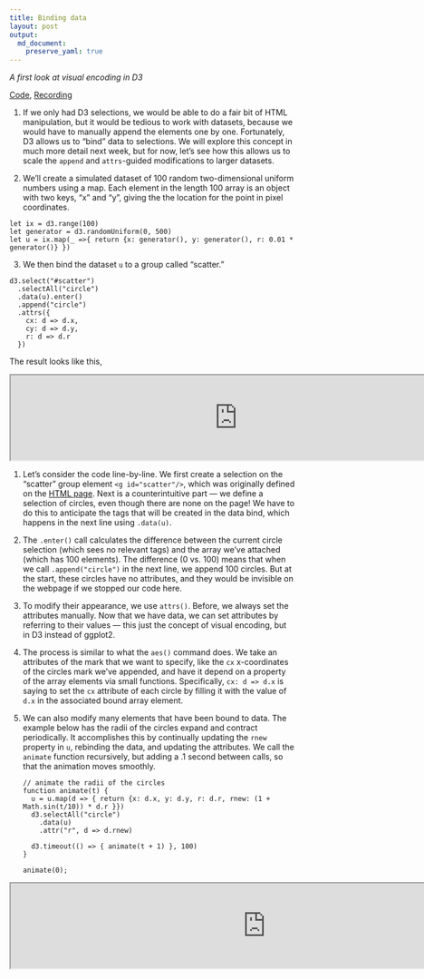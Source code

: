 ```yaml
---
title: Binding data
layout: post
output:
  md_document:
    preserve_yaml: true
---
```


*A first look at visual encoding in D3*

[Code](https://github.com/krisrs1128/stat679_code/tree/main/examples/week4/week4-4), [Recording](https://mediaspace.wisc.edu/media/Week+4+-+4A+Binding+data/1_10r7ssbu)

1.  If we only had D3 selections, we would be able to do a fair bit of HTML
manipulation, but it would be tedious to work with datasets, because we would
have to manually append the elements one by one. Fortunately, D3 allows us to
“bind” data to selections. We will explore this concept in much more detail next
week, but for now, let’s see how this allows us to scale the `append` and
`attrs`-guided modifications to larger datasets.

1. We’ll create a simulated dataset of 100 random two-dimensional uniform
numbers using a map. Each element in the length 100 array is an object with two
keys, “x” and “y”, giving the the location for the point in pixel coordinates.
  ```
let ix = d3.range(100)
let generator = d3.randomUniform(0, 500)
let u = ix.map(_ =>{ return {x: generator(), y: generator(), r: 0.01 * generator()} })
  ```

3. We then bind the dataset `u` to a group called “scatter.”
  ```
d3.select("#scatter")
    .selectAll("circle")
    .data(u).enter()
    .append("circle")	  
    .attrs({
      cx: d => d.x,
      cy: d => d.y,
      r: d => d.r
    })
  ```
  The result looks like this,
<iframe src="https://krisrs1128.github.io/stat679_code/examples/week4/week4-4/scatter.html" width=800></iframe>

1.  Let’s consider the code line-by-line. We first create a selection on the
“scatter” group element `<g id="scatter"/>`, which was originally defined on the
[HTML
page](https://github.com/krisrs1128/stat679_code/blob/main/examples/week4/week4-4/scatter.html).
Next is a counterintuitive part — we define a selection of circles, even though
there are none on the page! We have to do this to anticipate the tags that will
be created in the data bind, which happens in the next line using `.data(u)`.

1. The `.enter()` call calculates the difference between the current circle
selection (which sees no relevant tags) and the array we’ve attached (which has
100 elements). The difference (0 vs. 100) means that when we call
`.append("circle")` in the next line, we append 100 circles.  But at the start,
these circles have no attributes, and they would be invisible on the webpage if
we stopped our code here.

1. To modify their appearance, we use `attrs()`. Before, we always set the
attributes manually. Now that we have data, we can set attributes by referring
to their values — this just the concept of visual encoding, but in D3 instead of
ggplot2.

1. The process is similar to what the `aes()` command does. We take an
attributes of the mark that we want to specify, like the `cx` x-coordinates of
the circles mark we’ve appended, and have it depend on a property of the array
elements via small functions. Specifically, `cx: d => d.x` is saying to set the
`cx` attribute of each circle by filling it with the value of `d.x` in the
associated bound array element.

1. We can also modify many elements that have been bound to data. The example
below has the radii of the circles expand and contract periodically. It
accomplishes this by continually updating the `rnew` property in `u`, rebinding
the data, and updating the attributes. We call the `animate` function
recursively, but adding a .1 second between calls, so that the animation moves
smoothly.
    ```
    // animate the radii of the circles
    function animate(t) {
      u = u.map(d => { return {x: d.x, y: d.y, r: d.r, rnew: (1 + Math.sin(t/10)) * d.r }})
      d3.selectAll("circle")
    	.data(u)
    	.attr("r", d => d.rnew)

      d3.timeout(() => { animate(t + 1) }, 100)
    }

    animate(0);
    ```

<iframe src="https://krisrs1128.github.io/stat679_code/examples/week4/week4-4/scatter-animate.html" width=900></iframe>
